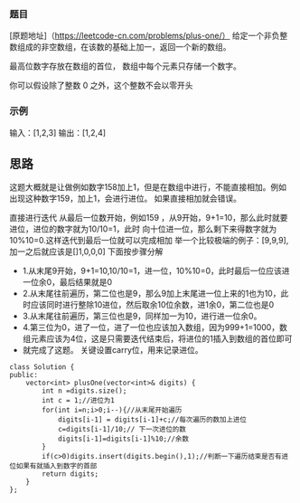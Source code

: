 ### 题目
[原题地址]（https://leetcode-cn.com/problems/plus-one/）
给定一个非负整数组成的非空数组，在该数的基础上加一，返回一个新的数组。

最高位数字存放在数组的首位， 数组中每个元素只存储一个数字。

你可以假设除了整数 0 之外，这个整数不会以零开头
### 示例
  输入：[1,2,3]
   输出：[1,2,4]
 
 ## 思路 
  这题大概就是让做例如数字158加上1，但是在数组中进行，不能直接相加。例如出现这种数字159，加上1，会进行进位。
  如果直接相加就会错误。
  
  直接进行迭代 从最后一位数开始，例如159  ，从9开始，9+1=10，那么此时就要进位，进位的数字就为10/10=1，此时
  向十位进一位，那么剩下来得数字就为10%10=0.这样迭代到最后一位就可以完成相加
 举一个比较极端的例子：[9,9,9],加一之后就应该是[]1,0,0,0]
 下面按步骤分解
 * 1.从末尾9开始，9+1=10,10/10=1，进一位，10%10=0，此时最后一位应该进一位余0，最后结果就是0
 * 2.从末尾往前遍历，第二位也是9，那么9加上末尾进一位上来的1也为10，此时应该同时进行整除10进位，然后取余10位余数，进1余0，第二位也是0
 * 3.从末尾往前遍历，第三位也是9，同样加一为10，进行进一位余0。
 * 4.第三位为0，进了一位，进了一位也应该加入数组，因为999+1=1000，数组元素应该为4位，这是只需要迭代结束后，将进位的1插入到数组的首位即可
 * 就完成了这题。
关键设置carry位，用来记录进位。
```
class Solution {
public:
    vector<int> plusOne(vector<int>& digits) {
        int n =digits.size();
        int c = 1;//进位为1
        for(int i=n;i>0;i--){//从末尾开始遍历
            digits[i-1] = digits[i-1]+c;//每次遍历的数加上进位
            c=digits[i-1]/10;// 下一次进位的数
            digits[i-1]=digits[i-1]%10;//余数
        }
        if(c>0)digits.insert(digits.begin(),1);//判断一下遍历结束是否有进位如果有就插入到数字的首部
        return digits;
    }
};
```

